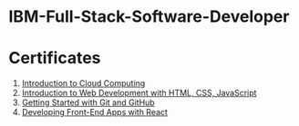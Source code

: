 # IBM-Full-Stack-Software-Developer

# Certificates

1. [Introduction to Cloud Computing](https://coursera.org/share/76e593c4cac78d7aebd9f52eb0ac9f44)
2. [Introduction to Web Development with HTML, CSS, JavaScript](https://coursera.org/share/476c257793aa476e9d84648679b6156c)
3. [Getting Started with Git and GitHub](https://coursera.org/share/daba306a99d01f2445cb3def636f19f1)
4. [Developing Front-End Apps with React](https://coursera.org/share/1308b98664623b5af47b8d2771d853d7)

